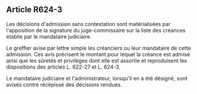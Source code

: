 Article R624-3
----
Les décisions d'admission sans contestation sont matérialisées par l'apposition
de la signature du juge-commissaire sur la liste des créances établie par le
mandataire judiciaire.

Le greffier avise par lettre simple les créanciers ou leur mandataire de cette
admission. Ces avis précisent le montant pour lequel la créance est admise ainsi
que les sûretés et privilèges dont elle est assortie et reproduisent les
dispositions des articles L. 622-27 et L. 624-3.

Le mandataire judiciaire et l'administrateur, lorsqu'il en a été désigné, sont
avisés contre récépissé des décisions rendues.
